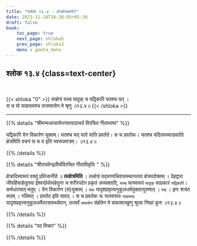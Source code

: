 ```yaml
---
title: "श्लोक १३.४ - क्षेत्रक्षेत्रज्ञयोग"
date: 2023-11-18T16:38:05+05:30
draft: false
book:
    toc_page: true
    next_page: shloka5
    prev_page: shloka3
    menu : geeta_menu
---
```




## श्लोक १३.४ {class=text-center}

<br/>

{{< shloka  "0"  >}}
तत्क्षेत्रं यच्च यादृक् च यद्विकारि यतश्च यत् ।  
स च यो यत्प्रभावश्च तत्समासेन मे श्रृणु ॥१३.४॥
{{< /shloka >}}

---


{{% details "श्रीमन्मध्वाचार्यभगवत्पादाचर्य विरचित  गीताभाष्य" %}}

यद्विकारि येन विकारेण युक्तम्। यतश्च यत् यतो याति प्रवर्तते। 
स च प्रवर्तकः। यतश्च यदित्यस्मात्प्रवर्तते क्षेत्रमिति वचनं 
स च य इति स्वरूपमात्रम्।  ॥१३.४॥

{{% /details %}}



{{% details "श्रीराघवेन्द्रतीर्थविरचित गीताविवृतिः " %}}

क्षेत्रादिस्वरूपं वक्तुं प्रतिजानीते ॥ **तत्क्षेत्रमिति** । 
तत्क्षेत्रं यद्भगवन्निवासस्थानतया  क्षेत्रपदोक्तम्‌ । 
देहद्वारा जीवहिंसाहेतुतया ईश्वरप्रेर्यत्वहेतुना च शरीरपदेन प्रकृतं 
अव्यक्तादि, `यच्च` यत्स्वरूपं `यादृक्` यत्प्रकारं `यद्विकारि`। 
कर्मधारयात् मतुप् । येन विकारेण (सं)युक्तम् । 
`यतः` यादृशप्रवृत्त्यनुकूलधर्मयुक्तात्पुरुषात्‌ । 
`यत्‌` । इणः शत्रंतं रूपम्‌ । गतिमत्‌ ।
प्रवर्तत इति यावत्‌ । स च प्रवर्तकः यः यत्स्वरूपः `यत्प्रभावः`
यादृशप्रवृत्त्यनुकूलधर्मेतरसामर्थ्यवान्‌, तत्सर्वं `समासेन` 
संक्षेपेण मे सकाशाच्छुणु
श्रुत्वा निष्ठां कुरु  ॥१३.४॥

{{% /details %}}



{{% details "पद विचार" %}}


{{% /details %}}
